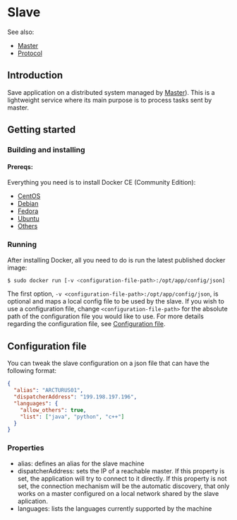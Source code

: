 # Slave

See also: 

- [Master](https://github.com/comnetunb/DisysBot-Master)
- [Protocol](https://github.com/comnetunb/DisysBot-Protocol)

## Introduction
Save application on a distributed system managed by [Master](https://github.com/comnetunb/DisysBot-Master)). This is a lightweight  service where its main purpose is to process tasks sent by master.

## Getting started

### Building and installing

#### Prereqs:

Everything you need is to install Docker CE (Community Edition):

- [CentOS](https://docs.docker.com/install/linux/docker-ce/centos/)
- [Debian](https://docs.docker.com/install/linux/docker-ce/debian/)
- [Fedora](https://docs.docker.com/install/linux/docker-ce/fedora/)
- [Ubuntu](https://docs.docker.com/install/linux/docker-ce/ubuntu/)
- [Others](https://docs.docker.com/install/linux/docker-ce/binaries)

### Running

After installing Docker, all you need to do is run the latest published docker image:

```bash
$ sudo docker run [-v <configuration-file-path>:/opt/app/config/json] -d comnetunb/dispatcher-slave
```

The first option, `-v <configuration-file-path>:/opt/app/config/json`, is optional and maps a local config file to be used by the slave. If you wish to use a configuration file, change `<configuration-file-path>` for the absolute path of the configuration file you would like to use. For more details regarding the configuration file, see [Configuration file](#configuration-file).


## Configuration file
You can tweak the slave configuration on a json file that can have the following format:

```json
{
  "alias": "ARCTURUS01",
  "dispatcherAddress": "199.198.197.196",
  "languages": {
    "allow_others": true,
    "list": ["java", "python", "c++"]
  }
}
```

### Properties
- alias: defines an alias for the slave machine
- dispatcherAddress: sets the IP of a reachable master. If this property is set, the application will try to connect to it directly. If this property is not set, the connection mechanism will be the automatic discovery, that only works on a master configured on a local network shared by the slave aplication.
- languages: lists the languages currently supported by the machine
